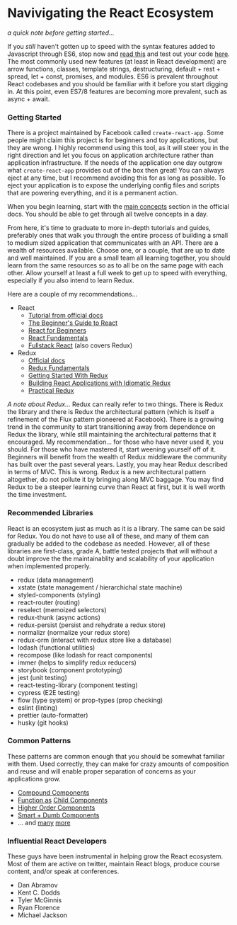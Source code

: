 # Navivigating the React Ecosystem

_a quick note before getting started..._

If you _still_ haven't gotten up to speed with the syntax features added to Javascript through ES6, stop now and [read this](https://github.com/lukehoban/es6features) and test out your code [here](https://babeljs.io/en/repl). The most commonly used new features (at least in React development) are arrow functions, classes, template strings, destructuring, default + rest + spread, let + const, promises, and modules. ES6 is prevalent throughout React codebases and you should be familiar with it before you start digging in. At this point, even ES7/8 features are becoming more prevalent, such as async + await.

### Getting Started

There is a project maintained by Facebook called `create-react-app`. Some people might claim this project is for beginners and toy applications, but they are wrong. I highly recommend using this tool, as it will steer you in the right direction and let you focus on application architecture rather than application infrastructure. If the needs of the application one day outgrow what `create-react-app` provides out of the box then great! You can always eject at any time, but I recommend avoiding this for as long as possible. To eject your application is to expose the underlying config files and scripts that are powering everything, and it is a permanent action.

When you begin learning, start with the [main concepts](https://reactjs.org/docs/hello-world.html) section in the official docs. You should be able to get through all twelve concepts in a day.

From here, it's time to graduate to more in-depth tutorials and guides, preferably ones that walk you through the entire process of building a small to medium sized application that communicates with an API. There are a wealth of resources available. Choose one, or a couple, that are up to date and well maintained. If you are a small team all learning together, you should learn from the same resources so as to all be on the same page with each other. Allow yourself at least a full week to get up to speed with everything, especially if you also intend to learn Redux.

Here are a couple of my recommendations...

- React
  - [Tutorial from official docs](https://reactjs.org/tutorial/tutorial.html)
  - [The Beginner's Guide to React](https://egghead.io/courses/the-beginner-s-guide-to-react)
  - [React for Beginners](https://reactforbeginners.com/)
  - [React Fundamentals](https://tylermcginnis.com/courses/react-fundamentals/)
  - [Fullstack React](https://www.fullstackreact.com/) (also covers Redux)
- Redux
  - [Official docs](https://redux.js.org/)
  - [Redux Fundamentals](https://tylermcginnis.com/courses/redux/)
  - [Getting Started With Redux](https://egghead.io/courses/getting-started-with-redux)
  - [Building React Applications with Idiomatic Redux](https://egghead.io/courses/building-react-applications-with-idiomatic-redux)
  - [Practical Redux](https://www.educative.io/collection/5687753853370368/5707702298738688)


_A note about Redux..._ Redux can really refer to two things. There is Redux the library and there is Redux the architectural pattern (which is itself a refinement of the Flux pattern pioneered at Facebook). There is a growing trend in the community to start transitioning away from dependence on Redux the library, while still maintaining the architectural patterns that it encouraged. My recommendation... for those who have never used it, you should. For those who have mastered it, start weening yourself off of it. Beginners will benefit from the wealth of Redux middleware the community has built over the past several years. Lastly, you may hear Redux described in terms of MVC. This is wrong. Redux is a new architectural pattern altogether, do not pollute it by bringing along MVC baggage. You may find Redux to be a steeper learning curve than React at first, but it is well worth the time investment.


### Recommended Libraries

React is an ecosystem just as much as it is a library. The same can be said for Redux. You do not have to use all of these, and many of them can gradually be added to the codebase as needed. However, all of these libraries are first-class, grade A, battle tested projects that will without a doubt improve the the maintainablity and scalability of your application when implemented properly.

- redux (data management)
- xstate (state management / hierarchichal state machine)
- styled-components (styling)
- react-router (routing)
- reselect (memoized selectors)
- redux-thunk (async actions)
- redux-persist (persist and rehydrate a redux store)
- normalizr (normalize your redux store)
- redux-orm (interact with redux store like a database)
- lodash (functional utilities)
- recompose (like lodash for react components)
- immer (helps to simplify redux reducers)
- storybook (component prototyping)
- jest (unit testing)
- react-testing-library (component testing)
- cypress (E2E testing)
- flow (type system) or prop-types (prop checking)
- eslint (linting)
- prettier (auto-formatter)
- husky (git hooks)


### Common Patterns

These patterns are common enough that you should be somewhat familiar with them. Used correctly, they can make for crazy amounts of composition and reuse and will enable proper separation of concerns as your applications grow.

- [Compound Components](https://www.youtube.com/watch?v=hEGg-3pIHlE)
- [Function as](https://www.youtube.com/watch?v=WE3XAt9P8Ek) [Child Components](https://cdb.reacttraining.com/use-a-render-prop-50de598f11ce)
- [Higher Order Components](https://www.youtube.com/watch?v=LTunyI2Oyzw&amp=&t=)
- [Smart + Dumb Components](https://medium.com/@dan_abramov/smart-and-dumb-components-7ca2f9a7c7d0)
- ... and [many](https://reactpatterns.github.io/) [more](https://egghead.io/courses/advanced-react-component-patterns)


### Influential React Developers

These guys have been instrumental in helping grow the React ecosystem. Most of them are active on twitter, maintain React blogs, produce course content, and/or speak at conferences.

- Dan Abramov
- Kent C. Dodds
- Tyler McGinnis
- Ryan Florence
- Michael Jackson

